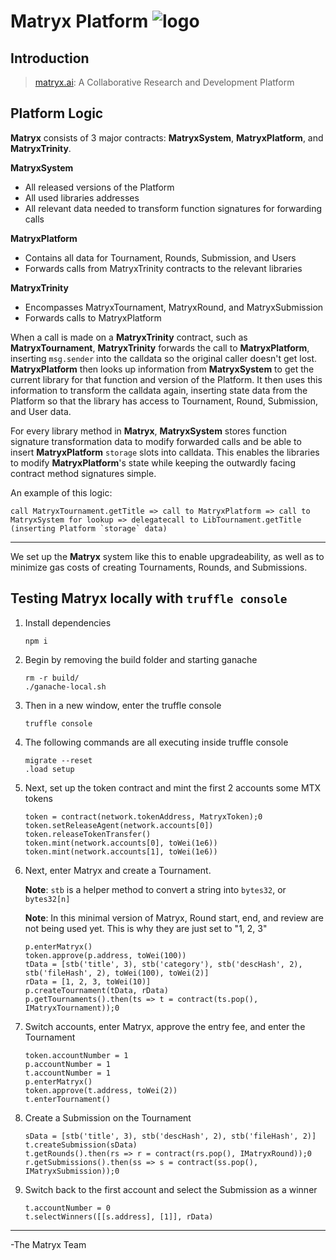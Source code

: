 # Matryx Platform ![logo](https://github.com/matryx/matryx-alpha-source/blob/master/assets/Matryx-Logo-Black-1600px.png)

## Introduction

> [matryx.ai](https://www.matryx.ai): A Collaborative Research and Development Platform

## Platform Logic

**Matryx** consists of 3 major contracts: **MatryxSystem**, **MatryxPlatform**, and **MatryxTrinity**.

**MatryxSystem**
- All released versions of the Platform
- All used libraries addresses
- All relevant data needed to transform function signatures for forwarding calls

**MatryxPlatform**
- Contains all data for Tournament, Rounds, Submission, and Users
- Forwards calls from MatryxTrinity contracts to the relevant libraries

**MatryxTrinity**
- Encompasses MatryxTournament, MatryxRound, and MatryxSubmission
- Forwards calls to MatryxPlatform

When a call is made on a **MatryxTrinity** contract, such as **MatryxTournament**, **MatryxTrinity** forwards the call to **MatryxPlatform**, inserting `msg.sender` into the calldata so the original caller doesn't get lost. **MatryxPlatform** then looks up information from **MatryxSystem** to get the current library for that function and version of the Platform. It then uses this information to transform the calldata again, inserting state data from the Platform so that the library has access to Tournament, Round, Submission, and User data.

For every library method in **Matryx**, **MatryxSystem** stores function signature transformation data to modify forwarded calls and be able to insert **MatryxPlatform** `storage` slots into calldata. This enables the libraries to modify **MatryxPlatform**'s state while keeping the outwardly facing contract method signatures simple.

An example of this logic:

    call MatryxTournament.getTitle => call to MatryxPlatform => call to MatryxSystem for lookup => delegatecall to LibTournament.getTitle (inserting Platform `storage` data)

---

We set up the **Matryx** system like this to enable upgradeability, as well as to minimize gas costs of creating Tournaments, Rounds, and Submissions.


## Testing Matryx locally with `truffle console`

1. Install dependencies
    ```
    npm i
    ```

2. Begin by removing the build folder and starting ganache
    ```
    rm -r build/
    ./ganache-local.sh
    ```

3. Then in a new window, enter the truffle console
    ```
    truffle console
    ```

4. The following commands are all executing inside truffle console
    ```
    migrate --reset
    .load setup
    ```

5. Next, set up the token contract and mint the first 2 accounts some MTX tokens
    ```
    token = contract(network.tokenAddress, MatryxToken);0
    token.setReleaseAgent(network.accounts[0])
    token.releaseTokenTransfer()
    token.mint(network.accounts[0], toWei(1e6))
    token.mint(network.accounts[1], toWei(1e6))
    ```

6. Next, enter Matryx and create a Tournament.

    **Note**: `stb` is a helper method to convert a string into `bytes32`, or `bytes32[n]`

    **Note**: In this minimal version of Matryx, Round start, end, and review are not being used yet. This is why they are just set to "1, 2, 3"
    ```
    p.enterMatryx()
    token.approve(p.address, toWei(100))
    tData = [stb('title', 3), stb('category'), stb('descHash', 2), stb('fileHash', 2), toWei(100), toWei(2)]
    rData = [1, 2, 3, toWei(10)]
    p.createTournament(tData, rData)
    p.getTournaments().then(ts => t = contract(ts.pop(), IMatryxTournament));0
    ```

7. Switch accounts, enter Matryx, approve the entry fee, and enter the Tournament
    ```
    token.accountNumber = 1
    p.accountNumber = 1
    t.accountNumber = 1
    p.enterMatryx()
    token.approve(t.address, toWei(2))
    t.enterTournament()
    ```

8. Create a Submission on the Tournament
    ```
    sData = [stb('title', 3), stb('descHash', 2), stb('fileHash', 2)]
    t.createSubmission(sData)
    t.getRounds().then(rs => r = contract(rs.pop(), IMatryxRound));0
    r.getSubmissions().then(ss => s = contract(ss.pop(), IMatryxSubmission));0
    ```

9.  Switch back to the first account and select the Submission as a winner
    ```
    t.accountNumber = 0
    t.selectWinners([[s.address], [1]], rData)
    ```

---
-The Matryx Team
